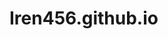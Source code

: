 # Iren456.github.io
<script type="text/javascript" src="https://www.google.com/jsapi"></script>
 <script type="text/javascript">
 google.load("visualization", "1.1", {packages:["wordtree"]});
 google.setOnLoadCallback(drawChart);

 function drawChart() {
 var data = google.visualization.arrayToDataTable(
 [ ['Фразы'],
 ['Праздники_Украины Празднуется 1_января Новый_год'],
 ['Праздники_Украины Празднуется 7_января Рождество'],
 ['Праздники_Украины Празднуется 22_января День_Соборности_Украины '],
 ['Праздники_Украины Празднуется 8_марта Международный_женский день'],
 ['Праздники_Украины Празднуется 1_и_2_мая День_солидарности_трудящим'],
 ['Праздники_Украины Празднуется 9_мая День_Победы'],
 ['Праздники_Украины Празднуется 28_июня День_Конституции'],
['Праздники_Украины Празднуется 24_августа День_Конституции'],
['Праздники_Украины Празднуется 11_октября День_защитника_Украины'],
 ['Праздники_Украины Празднуется дата_меняется Пасха'],
 ['Праздники_Украины Празднуется дата_меняется Тройца'],
  ]
 );

 var options = {
maxFontSize: 14,
 backgroundColor: '#F7F7F7',
 wordtree: {
 format: 'implicit',
 word: 'Праздники_Украины'
 }
 };


 var chart = new google.visualization.WordTree(document.getElementById('wordtree_basic'));
 chart.draw(data, options);
 }
 </script>
<div id="wordtree_basic" style="margin-bottom:10px;"></div>
